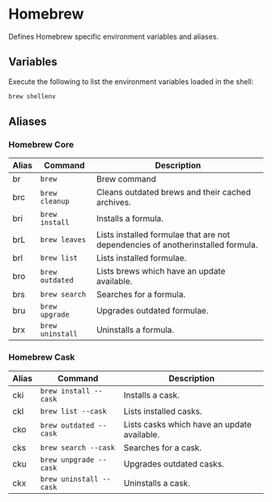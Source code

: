 # Homebrew

Defines Homebrew specific environment variables and aliases.

## Variables

Execute the following to list the environment variables loaded in the shell:

```sh
brew shellenv
```

## Aliases

### Homebrew Core

| Alias | Command          | Description                                                                     |
| ----- | ---------------- | ------------------------------------------------------------------------------- |
| br    | `brew`           | Brew command                                                                    |
| brc   | `brew cleanup`   | Cleans outdated brews and their cached archives.                                |
| bri   | `brew install`   | Installs a formula.                                                             |
| brL   | `brew leaves`    | Lists installed formulae that are not dependencies of anotherinstalled formula. |
| brl   | `brew list`      | Lists installed formulae.                                                       |
| bro   | `brew outdated`  | Lists brews which have an update available.                                     |
| brs   | `brew search`    | Searches for a formula.                                                         |
| bru   | `brew upgrade`   | Upgrades outdated formulae.                                                     |
| brx   | `brew uninstall` | Uninstalls a formula.                                                           |

### Homebrew Cask

| Alias | Command                 | Description                                 |
| ----- | ----------------------- | ------------------------------------------- |
| cki   | `brew install --cask`   | Installs a cask.                            |
| ckl   | `brew list --cask`      | Lists installed casks.                      |
| cko   | `brew outdated --cask`  | Lists casks which have an update available. |
| cks   | `brew search --cask`    | Searches for a cask.                        |
| cku   | `brew unpgrade --cask`  | Upgrades outdated casks.                    |
| ckx   | `brew uninstall --cask` | Uninstalls a cask.                          |
